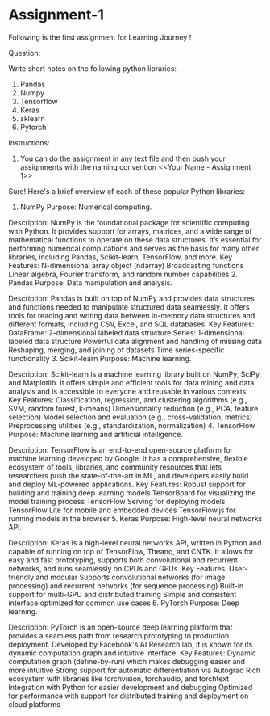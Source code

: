 # Assignment-1
Following is the first assignment for Learning Journey !

Question:

Write short notes on the following python libraries:
1) Pandas
2) Numpy
3) Tensorflow
4) Keras
5) sklearn
6) Pytorch

Instructions:

1) You can do the assignment in any text file and then push your assignments with the naming convention <<Your Name -
 Assignment 1>>

Sure! Here's a brief overview of each of these popular Python libraries:

1. NumPy
Purpose: Numerical computing.

Description: NumPy is the foundational package for scientific computing with Python. It provides support for arrays, matrices, and a wide range of mathematical functions to operate on these data structures. It’s essential for performing numerical computations and serves as the basis for many other libraries, including Pandas, Scikit-learn, TensorFlow, and more.
Key Features:
N-dimensional array object (ndarray)
Broadcasting functions
Linear algebra, Fourier transform, and random number capabilities
2. Pandas
Purpose: Data manipulation and analysis.

Description: Pandas is built on top of NumPy and provides data structures and functions needed to manipulate structured data seamlessly. It offers tools for reading and writing data between in-memory data structures and different formats, including CSV, Excel, and SQL databases.
Key Features:
DataFrame: 2-dimensional labeled data structure
Series: 1-dimensional labeled data structure
Powerful data alignment and handling of missing data
Reshaping, merging, and joining of datasets
Time series-specific functionality
3. Scikit-learn
Purpose: Machine learning.

Description: Scikit-learn is a machine learning library built on NumPy, SciPy, and Matplotlib. It offers simple and efficient tools for data mining and data analysis and is accessible to everyone and reusable in various contexts.
Key Features:
Classification, regression, and clustering algorithms (e.g., SVM, random forest, k-means)
Dimensionality reduction (e.g., PCA, feature selection)
Model selection and evaluation (e.g., cross-validation, metrics)
Preprocessing utilities (e.g., standardization, normalization)
4. TensorFlow
Purpose: Machine learning and artificial intelligence.

Description: TensorFlow is an end-to-end open-source platform for machine learning developed by Google. It has a comprehensive, flexible ecosystem of tools, libraries, and community resources that lets researchers push the state-of-the-art in ML, and developers easily build and deploy ML-powered applications.
Key Features:
Robust support for building and training deep learning models
TensorBoard for visualizing the model training process
TensorFlow Serving for deploying models
TensorFlow Lite for mobile and embedded devices
TensorFlow.js for running models in the browser
5. Keras
Purpose: High-level neural networks API.

Description: Keras is a high-level neural networks API, written in Python and capable of running on top of TensorFlow, Theano, and CNTK. It allows for easy and fast prototyping, supports both convolutional and recurrent networks, and runs seamlessly on CPUs and GPUs.
Key Features:
User-friendly and modular
Supports convolutional networks (for image processing) and recurrent networks (for sequence processing)
Built-in support for multi-GPU and distributed training
Simple and consistent interface optimized for common use cases
6. PyTorch
Purpose: Deep learning.

Description: PyTorch is an open-source deep learning platform that provides a seamless path from research prototyping to production deployment. Developed by Facebook's AI Research lab, it is known for its dynamic computation graph and intuitive interface.
Key Features:
Dynamic computation graph (define-by-run) which makes debugging easier and more intuitive
Strong support for automatic differentiation via Autograd
Rich ecosystem with libraries like torchvision, torchaudio, and torchtext
Integration with Python for easier development and debugging
Optimized for performance with support for distributed training and deployment on cloud platforms
 


